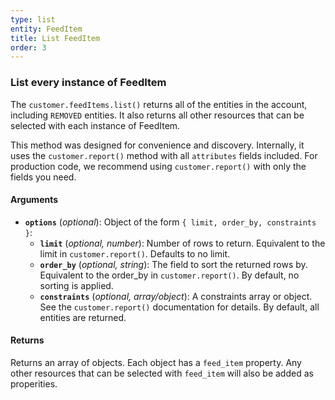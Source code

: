 ```yaml
---
type: list
entity: FeedItem
title: List FeedItem
order: 3
---
```


### List every instance of FeedItem

The `customer.feedItems.list()` returns all of the entities in the account, including `REMOVED` entities. It also returns all other resources that can be selected with each instance of FeedItem.

This method was designed for convenience and discovery. Internally, it uses the `customer.report()` method with all `attributes` fields included. For production code, we recommend using `customer.report()` with only the fields you need.

#### Arguments

- **`options`** (_optional_): Object of the form `{ limit, order_by, constraints }`:
  - **`limit`** (_optional, number_): Number of rows to return. Equivalent to the limit in `customer.report()`. Defaults to no limit.
  - **`order_by`** (_optional, string_): The field to sort the returned rows by. Equivalent to the order_by in `customer.report()`. By default, no sorting is applied.
  - **`constraints`** (_optional, array/object_): A constraints array or object. See the `customer.report()` documentation for details. By default, all entities are returned.

#### Returns

Returns an array of objects.
Each object has a `feed_item` property. Any other resources that can be selected with `feed_item` will also be added as properities.
